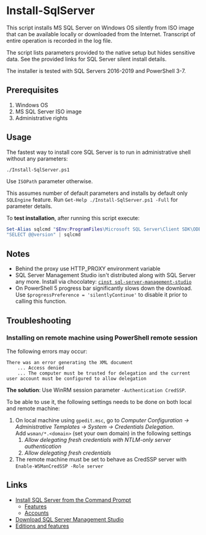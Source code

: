 # Install-SqlServer

This script installs MS SQL Server on Windows OS silently from ISO image that can be available locally or downloaded from the Internet.
Transcript of entire operation is recorded in the log file.

The script lists parameters provided to the native setup but hides sensitive data. See the provided links for SQL Server silent install details.

The installer is tested with SQL Servers 2016-2019 and PowerShell 3-7.

## Prerequisites

1. Windows OS
1. MS SQL Server ISO image
2. Administrative rights

## Usage

The fastest way to install core SQL Server is to run in administrative shell without any parameters:

```
./Install-SqlServer.ps1 
```

Use `ISOPath` parameter otherwise.

This assumes number of default parameters and installs by default only `SQLEngine` feature. Run `Get-Help ./Install-SqlServer.ps1 -Full` for parameter details.

To **test installation**, after running this script execute:

 ```ps1
Set-Alias sqlcmd "$Env:ProgramFiles\Microsoft SQL Server\Client SDK\ODBC\170\Tools\Binn\SQLCMD.EXE"
"SELECT @@version" | sqlcmd
```

## Notes

- Behind the proxy use HTTP_PROXY environment variable
- SQL Server Management Studio isn't distributed along with SQL Server any more. Install via chocolatey: [`cinst sql-server-management-studio`](https://chocolatey.org/packages/sql-server-management-studio)
- On PowerShell 5 progress bar significantly slows down the download. Use `$progressPreference = 'silentlyContinue'` to disable it prior to calling this function.


## Troubleshooting

### Installing on remote machine using PowerShell remote session 

The following errors may occur:

    There was an error generating the XML document 
        ... Access denied
        ... The computer must be trusted for delegation and the current user account must be configured to allow delegation

**The solution**: Use WinRM session parameter `-Authentication CredSSP`.
        
To be able to use it, the following settings needs to be done on both local and remote machine:

1. On local machine using `gpedit.msc`, go to *Computer Configuration -> Administrative Templates -> System -> Credentials Delegation*.<br>
Add `wsman/*.<domain>` (set your own domain) in the following settings
    1. *Allow delegating fresh credentials with NTLM-only server authentication*
    2. *Allow delegating fresh credentials*
1. The remote machine must be set to behave as CredSSP server with `Enable-WSManCredSSP -Role server`

## Links

- [Install SQL Server from the Command Prompt](https://docs.microsoft.com/en-us/sql/database-engine/install-windows/install-sql-server-2016-from-the-command-prompt)
    - [Features](https://docs.microsoft.com/en-us/sql/database-engine/install-windows/install-sql-server-2016-from-the-command-prompt#Feature)
    - [Accounts](https://docs.microsoft.com/en-us/sql/database-engine/install-windows/install-sql-server-2016-from-the-command-prompt#Accounts) 
- [Download SQL Server Management Studio](https://docs.microsoft.com/en-us/sql/ssms/download-sql-server-management-studio-ssms)
- [Editions and features](https://docs.microsoft.com/en-us/sql/sql-server/editions-and-components-of-sql-server-2017)
